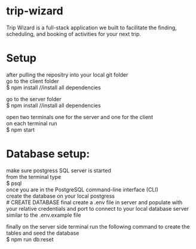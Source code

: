 # trip-wizard  
Trip Wizard is a full-stack application we built to facilitate the finding, scheduling, and booking of activities for your next trip.

# Setup
after pulling the repositry into your local git folder  
go to the client folder     
    $ npm install       //install all dependencies  

go to the server folder  
    $ npm install       //install all dependencies  

open two terminals one for the server and one for the client   
on each terminal run   
    $ npm start

# Database setup:  
make sure postgress SQL server is started   
from the terminal type  
    $ psql  
once you are in the PostgreSQL command-line interface (CLI)   
create the database on your local postgress  
    # CREATE DATABASE final 
create a .env file in server and populate with your relative credentials and port to connect to your local database server similar to the .env.example file

finally on the server side terminal run the following command to create the tables and seed the database  
    $ npm run db:reset    
  


